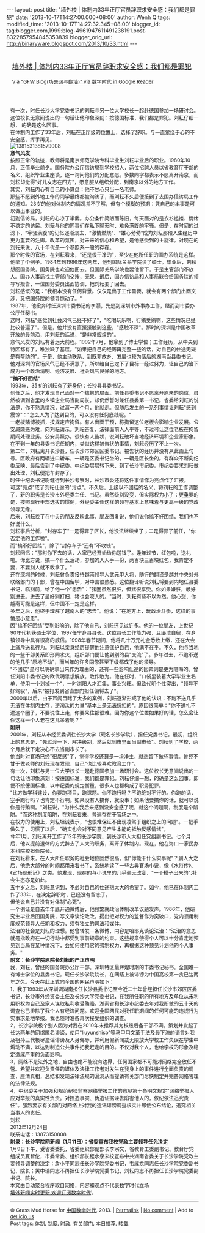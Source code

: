 --- layout: post title: "墙外楼 |
体制内33年正厅官员辞职求安全感：我们都是罪犯" date:
'2013-10-17T14:27:00.000+08:00' author: Wenh Q tags: modified\_time:
'2013-10-17T14:27:32.345+08:00' blogger\_id:
tag:blogger.com,1999:blog-4961947611491238191.post-8322857954845353839
blogger\_orig\_url: http://binaryware.blogspot.com/2013/10/33.html ---
<div style="margin: 10px; padding: 5px;">

<div style="font-size: 18px;">

[墙外楼 |
体制内33年正厅官员辞职求安全感：我们都是罪犯](http://feedproxy.google.com/~r/chinagfwblog/~3/TLHuwuaREuI/)

</div>

<div style="font-size: 13px;">

Via ["GFW Blog(功夫网与翻墙)" via 数字时代 in Google
Reader](https://www.blogger.com/blogger.g?blogID=4961947611491238191&pli=1)

</div>

</div>

<div style="font-size: 13px; padding: 15px 0 10px 10px;">

有一次，时任长沙大学党委书记的刘耘与另一位大学校长一起赴德国参加一场研讨会。这位校长无意间说出的一句话让他印象深刻：按德国标准，我们都是罪犯。刘耘仔细一想，
的确是这么回事。\
在体制内工作了33年后，刘耘在正厅级的位置上，选择了辞职。与一直萦绕于心的不安全感，挥手再见。\
![1381531381579008](http://www.letscorp.net/lynn/wp-content/uploads/2013/10/1381531381579008.jpg)\
**意气风发**\
按照正常的轨迹，教师将是南京师范学院专科毕业生刘耘毕业后的职业。1980年10月，正值毕业前夕。国务院办公厅信访局到学校招人，两位招聘人员以省教育厅干部的名义，组织毕业生座谈，逐一询问他们的分配意愿。多数同学都表示不愿离开南京，而刘耘却觉得"好儿女志在四方"，愿意服从组织分配，到南京以外的地方工作。\
其实，刘耘内心有自己的小算盘：他不甘心只当一名老师。\
那些不愿到外地工作的同学最终都被淘汰了，而刘耘不久后便接到了去国办信访局工作的通知。23岁的他对体制内的情况并不了解，但有个模糊的预期：凭自己的本事是可以做出事业的。\
初到信访局，刘耘的心凉了半截。办公条件简陋而陈旧，每天面对的是衣衫褴褛、情绪不稳定的访民。刘耘与他的同事们在私下聊天时，难免满腹的牢骚。但是，在时间的过滤下，"牢骚满腹"的记忆逐渐淡去，"激情燃烧"、"雄心勃勃"成为刘耘那段人生经历中更为重要的注脚。改革的氛围，对未来的信心和希望，是他感受到的主旋律。对现在的刘耘来说，八十年代是一个参照系一般的存在。\
那个时候的官场，在刘耘看来，"还是很干净的"，至少在他所任职的国办系统是这样。他举了个例子。1984年到1986年这两年，他到国际关系学院读了硕士。毕业后，刘耘想回国务院，国务院也欢迎他回去，但国际关系学院也要他留下，于是主管部门不放人。国办人事局找主管部门交涉，无果。最后，国办信访局和人事局联合给国务院的领导写报告，一位国务委员出面协调，把刘耘要了回去。\
刘耘感慨的是："我根本没有任何背景。仅仅是出于工作需要，就会有两个部门出面交涉，又把国务院的领导惊动了。"\
1987年，他投奔时任深圳市委书记的李灏，先是到深圳市外事办工作，继而到市委办公厅任秘书。\
这时，刘耘"感觉到社会风气已经不好了"，"吃喝玩乐啊，行贿受贿啊，这些情况已经比较普遍了"。但是，他并没有直接接触到这些，"感触不深"。那时的深圳是中国改革开放的最前沿，用刘耘的话说，"是非常辉煌的"。\
意气风发的刘耘有着远大前程。1992年7月，他拿到了博士学位；工作经历，从中央到特区都有了，唯独缺了基层。"如果把自己的经历再完整一些的话，对自己的仕途无疑是有帮助的"。于是，他主动联系，到既非故乡、发展也较为落后的湖南当县委书记。他对深圳的官场风气已经不满意了，所以给自己定下了目标—经过努力，让自己的治下成为一个政治清明、经济发展、社会风气良好的地方。\
**"搞不好团结"**\
1993年，35岁的刘耘有了新身份：长沙县县委书记。\
到任之后，他才发现自己面对一个尴尬的局面。前任县委书记不愿离开原来的岗位，虽然被调到省里的乡镇企业局当副局长，却仍然暂时兼任县委第一书记。省委给刘耘的说法是，你不熟悉情况，过渡一两个月，他就走。但随后发生的一系列事情让刘耘"感到震惊"："怎么人为了达到目的，可以没有任何底线呢。"\
一老板赌博被抓，按规定应拘留。有人出面干预，称拘留这位老板会影响企业发展。公安局颇感为难，向刘耘请示。刘耘答复，法律面前人人平等，不过可让这位老板在拘留期间处理业务。公安局照办。很快有人告状，说刘耘破坏当地经济环境和企业家形象。\
在不到一年的县委书记任期内，类似这样被告状的事情，刘耘经历了不止一次。\
第二年，刘耘离开长沙县，任长沙市郊区区委书记。被告状的经历并没有从此画上句号。区政府有两辆进口轿车，一辆是区委书记坐的，一辆是区长坐的。有群众不断向纪委反映，最后告到了中纪委。中纪委层层转下来，到了长沙市纪委。市纪委要求刘耘做出处理，刘耘便把车封存了。\
时任中纪委书记尉健行到长沙考察时，长沙市委还将这件事情作为亮点作了汇报。\
可这"亮点"成了刘耘仕途的"污点"。不久后，上级以不团结的名义，将刘耘的工作调整了，新的职务是长沙市外经委主任、书记。虽然级别没变，但实际权力小了；更重要的是，按照现行干部选拔的惯例，外经委主任这样的领导基本上意味着与更高一级的党政领导无缘。\
后来，刘耘找了在中央的朋友反映此事，朋友回复说，他们说你搞不好团结，我们也不好说什么。\
刘耘事后分析，"封存车子"一是得罪了区长，他没法继续坐了；二是得罪了前任，"你否定他的工作啦"。\
而"搞不好团结"，除了"封存车子"还有"不收钱"。\
刘耘回忆："那时你下去的话，人家已经开始给你送钱了。逢年过节，红包啦，送礼啦。你比方说，搞一个什么活动，参加的人人手一份，两百块三百块红包，我肯定不要，不要别人就不敢拿了。"\
还在深圳的时候，刘耘曾负责接待越南领导人武元甲大将，随行的翻译是越共中央对外联络部门的干部，曾在中国留学，对中国很熟悉。这位翻译听说刘耘将要到内地任县委书记，临别前，给了他一个"忠告"："猪圈虽然很脏，但猪很享受。你如果嫌脏，最好别进去。进去了最好别打扫，猪也会咬人的。"当时，刘耘有些不以为然。他心想，你越南可能是这样，但中国不一定是这样。\
多年之后，他终于理解了越南人的"忠告"。他说："在地方上，玩政治斗争，这样的事情是小意思"。\
因"搞不好团结"受到影响的，除了他自己，刘耘还见过许多。他的一位朋友，上世纪90年代初获硕士学位，1997任宁乡县县长。这位县长工作能力强，且廉洁自律，在乡镇领导中具有很高的威信。1998年春节期间，他将几十万元礼金悉数上缴，还在大会上痛斥送礼行为。刘耘以亲身经历提醒他注意保护自己，他满不在乎。不久，他与当地的一些干部关系即形同水火，组织部门便让他到别的县"交流"了。多年过去，不跑不送的他几乎"原地不动"，而当年的许多同僚甚至下级都成了他的领导。\
"不团结"是可以明确拿出来作为理由的，还有一些影响仕途的因素则是更为隐晦的。曾任浏阳市委书记的欧代明思想解放，敢作敢为。他在任时，"口袋里装着大学毕业生名单，使用一个划掉一个"，一时浏阳人才汇集，事业兴旺。但欧代明个性突出，"领导不好驾驭"，后来"被打发到省直部门担任偏将去了"。\
2000年以后，由于耳闻目睹了太多的案例，刘耘逐渐形成了他的认识：不跑不送几乎无法在体制内生存，逆淘汰的力量"基本上是无法抗拒的"。原因很简单："你不送礼不进这个圈子，不要说往上走，你要呆住都很难。因为你这个位置如果好的话，怎么会让你这样一个人老在这儿呆着呢？"\
**陷阱**\
2001年，刘耘从市经贸委调往长沙大学（现名长沙学院），担任党委书记。最初，组织上的意思是，"先过渡一下，解决级别，然后就到市里面当副市长"。刘耘到了学校，两个月后就下定决心不去当副市长了。\
他当时对官场已经"很反感"了，觉得学校还算是一块净土，就想留下做些事情。曾经不甘于做老师的刘耘现在发现，自己"也比较喜欢教育工作"。\
有一次，刘耘与另一位大学校长一起赴德国参加一场研讨会。这位校长无意间说出的一句话让他印象深刻：按德国标准，我们都是罪犯。刘耘仔细一想，的确是这么回事。即便不按德国标准，以中纪委的规定衡量，很多人也都构成了职务犯罪。\
"比方做学科建设，你要跑项目，跑课题。你不跑行吗？不跑绝对不行的。你跑的话，空手跑行吗？也肯定不行啊。如果没有人搞你，就没事；如果他要搞你的话，就可以说你是行贿啊。"刘耘说，"为什么我后来感到没安全感了呢，就这个问题啊，制度是个陷阱。"而这种制度陷阱，在刘耘看来，普遍存在于官场之中。\
在权力的使用上，刘耘坦诚表示，"也很难保证不出现凌驾于组织之上的问题"。一把手做久了，习惯了以后，"确实也会对不同意见产生本能的抵触反感情绪"。\
今年1月，刘耘离开工作了12年的长沙学院，到长沙市人大担任党组副书记。七个月后，他以提前退休的方式辞去了人大的职务，离开了体制内。现在，他在海口一家民办本科院校担任院长。\
在刘耘看来，在人大所任职务的社会地位固然很高，但"你能干什么实事呢"？到人大之后，他绝大部分的时间都用来看书了，系统地读了一些古典官场小说，像《水浒传》、《官场现形记》之类。他发现，现在的与小说里的几乎毫无改变，"一个模子出来的";社会生态亦是如此。\
五十岁之后，刘耘意识到，不必对自己的仕途抱太大的希望了。如今，他已在体制内工作了33年，在决定辞职时，已经没有留恋了。\
但他说自己并没有对体制"心死"。\
一个例证是自去年年底开通微博后，他频繁就政治体制改革议题发声。1986年，他研究生毕业后回国务院，写文章谈论政改，提出把对权力的监督作为突破口，党内须用制度规范领导人任期和权力，须有独立的司法和媒体。\
法治的社会是刘耘的理想。他曾转发一条微博，内容是哈耶克谈论法治："法治的意思就是指政府在一切行动中都受到事前规章的约束。这些规章使得个人可以十分肯定地预见到当局在某种情况下，会如何使用它的强制权力，再根据这种预见计划他的个人事务。"\
**附文：长沙学院原院长刘耘的严正声明**\
我，刘耘，曾经的国务院办公厅干部，深圳特区最辉煌时期的市委书记秘书，全国唯一有博士学位的县委书记，现任长沙学院院长，在网络上被诽谤为中国高校第一贪已达两年之久。今天在此正式向全国的网民声明如下：\
1，我于1993年从深圳调湖南担任长沙县委书记至今近二十年曾经担任长沙市郊区区委书记，长沙市外经贸委主任及长沙大学党委书记，在我所任职的所有地方及单位从未利用职权为自己及家人谋取私利收受贿赂。湖南省和长沙市纪委去年对我所做的五十天的调查也已排除了我个人有经济问题。欢迎全国网民对我任职期间的任何可能的违规行为实事求是地举报。我也随时准备再次接受组织的调查。\
2，长沙学院极个别人因为对我在2010年未推荐其为校级后备干部不满，策划并发起了长达两年的网络匿名诽谤，使用"liuyunshisb"等马甲用文革手法及最下流的语言对我及祖孙三代极尽造谣诽谤及人身侮辱，并利用假新闻或无限放大学校工作失误在学生中煽动不满，以达到制造公共事件把我赶走的目的。不仅对我个人，也给学校的形象及稳定造成严重的负面影响。\
3，网络不是法外之地，自由也绝不能没有边界，任何国家都不可能对网络完全放任不管。希望并欢迎负责任的媒体及法律工作者对发生在我身上的事件进行全面负责的调查，厘清真相，总结和发现法律法规的漏洞从而提请有关部门尽快制定并完善网络管理的法律法规。\
4，中纪委关于加强和规范纪检监察网络举报工作的意见第十条明文规定"网络举报人应对举报的真实性负责。对捏造事实、伪造证据诬告陷害他人的，依纪依法追究责任"。强烈要求有关部门对网络上对我的造谣诽谤调查核实并即使公布结论，追究相关当事人的责任。\
刘耘\
2012年12月24日\
联系电话：13873150808\
**附录：长沙学院网新闻（1月11日）：省委宣布我校党政主要领导任免决定**\
1月9日下午，受省委委托，省委组织部副部长李宗文，省教育工委副书记、教育厅党组成员夏智伦，市委常委、组织部长程水泉来校宣布中共湖南省委关于长沙学院党政主要领导调整的决定：詹小平同志任长沙学院党委书记，韦成龙同志任长沙学院党委副书记、院长；黄中瑞同志不再担任长沙学院党委书记，刘耘同志不再担任长沙学院党委副书记、院长。\
本文由自动聚合程序取自网络，内容和观点不代表数字时代立场\
[墙外新闻实时更新 欢迎订阅数字时代](http://eepurl.com/msuvD)\

------------------------------------------------------------------------

© Grass Mud Horse for
[中国数字时代](http://chinadigitaltimes.net/chinese), 2013. |
[Permalink](http://chinadigitaltimes.net/chinese/2013/10/%E5%A2%99%E5%A4%96%E6%A5%BC-%E4%BD%93%E5%88%B6%E5%86%8533%E5%B9%B4%E6%AD%A3%E5%8E%85%E5%AE%98%E5%91%98%E8%BE%9E%E8%81%8C%E6%B1%82%E5%AE%89%E5%85%A8%E6%84%9F%EF%BC%9A%E6%88%91%E4%BB%AC%E9%83%BD/)
| [No
comment](http://chinadigitaltimes.net/chinese/2013/10/%E5%A2%99%E5%A4%96%E6%A5%BC-%E4%BD%93%E5%88%B6%E5%86%8533%E5%B9%B4%E6%AD%A3%E5%8E%85%E5%AE%98%E5%91%98%E8%BE%9E%E8%81%8C%E6%B1%82%E5%AE%89%E5%85%A8%E6%84%9F%EF%BC%9A%E6%88%91%E4%BB%AC%E9%83%BD/#comments)
| Add to
[del.icio.us](http://del.icio.us/post?url=http://chinadigitaltimes.net/chinese/2013/10/%E5%A2%99%E5%A4%96%E6%A5%BC-%E4%BD%93%E5%88%B6%E5%86%8533%E5%B9%B4%E6%AD%A3%E5%8E%85%E5%AE%98%E5%91%98%E8%BE%9E%E8%81%8C%E6%B1%82%E5%AE%89%E5%85%A8%E6%84%9F%EF%BC%9A%E6%88%91%E4%BB%AC%E9%83%BD/&title=%E5%A2%99%E5%A4%96%E6%A5%BC%20%7C%20%E4%BD%93%E5%88%B6%E5%86%8533%E5%B9%B4%E6%AD%A3%E5%8E%85%E5%AE%98%E5%91%98%E8%BE%9E%E8%81%8C%E6%B1%82%E5%AE%89%E5%85%A8%E6%84%9F%EF%BC%9A%E6%88%91%E4%BB%AC%E9%83%BD%E6%98%AF%E7%BD%AA%E7%8A%AF)\
Post tags:
[体制](http://chinadigitaltimes.net/chinese/tag/%E4%BD%93%E5%88%B6/?category=10466),
[制度](http://chinadigitaltimes.net/chinese/tag/%E5%88%B6%E5%BA%A6/?category=10466),
[时政](http://chinadigitaltimes.net/chinese/tag/%E6%97%B6%E6%94%BF/?category=10466),
[有关部门](http://chinadigitaltimes.net/chinese/tag/%E6%9C%89%E5%85%B3%E9%83%A8%E9%97%A8/?category=10466),
[本日推荐](http://chinadigitaltimes.net/chinese/tag/%E6%9C%AC%E6%97%A5%E6%8E%A8%E8%8D%90/?category=10466),
[转载](http://chinadigitaltimes.net/chinese/tag/%E8%BD%AC%E8%BD%BD/?category=10466)

</div>
